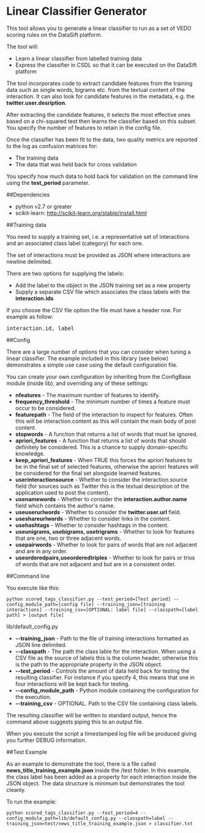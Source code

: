 Linear Classifier Generator
====================

This tool allows you to generate a linear classifier to run as a set of VEDO scoring rules on the DataSift platform.

The tool will:

* Learn a linear classifier from labelled training data 
* Express the classifier in CSDL so that it can be executed on the DataSift platform

The tool incorporates code to extract candidate features from the training data such as single words, bigrams etc. from the textual content of the interaction. It can also look for candidate features in the metadata, e.g. the **twitter.user.desription**.

After extracting the candidate features, it selects the most effective ones based on a chi-squared test then learns the classifier based on this subset. You specify the number of features to retain in the config file.

Once the classifier has been fit to the data, two quality metrics are reported to the log as confusion matrices for:

* The training data
* The data that was held back for cross validation

You specify how much data to hold back for validation on the command line using the **test_period** parameter.


##Dependencies

* python v2.7 or greater
* scikit-learn: http://scikit-learn.org/stable/install.html


##Training data

You need to supply a training set, i.e. a representative set of interactions and an associated class label (category) for each one. 

The set of interactions must be provided as JSON where interactions are newline delimited.

There are two options for supplying the labels:

* Add the label to the object in the JSON training set as a new property 
* Supply a separate CSV file which associates the class labels with the **interaction.ids**

If you choose the CSV file option the file must have a header row. For example as follow:

<pre>interaction.id, label</pre>


##Config

There are a large number of options that you can consider when tuning a linear classifier. The example included in this library (see below) demonstrates a simple use case using the default configuration file.

You can create your own configuration by inheriting from the ConfigBase module (inside lib), and overriding any of these settings:

* **nfeatures** - The maximum number of features to identify.
* **frequency_threshold** - The minimum number of times a feature must occur to be considered.
* **featurepath** - The field of the interaction to inspect for features. Often this will be interaction.content as this will contain the main body of post content.
* **stopwords** - A function that returns a list of words that must be ignored.
* **apriori_features** - A function that returns a list of words that should definitely be considered. This is a chance to supply domain-specific knowledge.
* **keep_apriori_features** - When TRUE this forces the apriori features to be in the final set of selected features, otherwise the apriori features will be considered for the final set alongside learned features.
* **userinteractionsource** - Whether to consider the interaction.source field (for sources such as Twitter this is the textual description of the application used to post the content).
* **usenamewords** - Whether to consider the **interaction.author.name** field which contains the author's name.
* **useuserurlwords** - Whether to consider the **twitter.user.url** field.
* **useshareurlwords** - Whether to consider links in the content.
* **usehashtags** - Whether to consider hashtags in the content.
* **useunigrams, usebigrams, usetrigrams** - Whether to look for features that are one, two or three adjacent words.
* **usepairwords** - Whether to look for pairs of words that are not adjacent and are in any order.
* **useorderedpairs,useorderedtriples** - Whether to look for pairs or trios of words that are not adjacent and but are in a consistent order.



##Command line

You execute like this:

    python scored_tags_classifier.py --test_period=[Test period] --config_module_path=[config file] --training_json=[training interactions] --training_csv=[OPTIONAL: label file] --classpath=[label path] > [output file]


lib/default_config.py

*  **--training_json** - Path to the file of training interactions formatted as JSON line delimited.
*  **--classpath** - The path the class lable for the interaction. When using a CSV file as the source of labels this is the column header, otherwise this is the path to the appropriate property in the JSON object.
*  **--test_period** - Controls the amount of data held back for testing the resulting classifier. For instance if you specify 4, this means that one in four interactions will be kept back for testing.
*  **--config_module_path** - Python module containing the configuration for the execution.
*  **--training_csv** - OPTIONAL. Path to the CSV file containing class labels.

The resulting classifier will be written to standard output, hence the command above suggests piping this to an output file.

When you execute the script a timestamped log file will be produced giving you further DEBUG information.


##Test Example

As an example to demonstrate the tool, there is a file called **news_title_training_example.json** inside the /test folder. In this example, the class label has been added as a property for each interaction inside the JSON object. The data structure is minimum but demonstrates the tool cleanly.

To run the example:

    python scored_tags_classifier.py --test_period=4 --config_module_path=lib/default_config.py --classpath=label --training_json=test/news_title_training_example.json > classifier.txt



